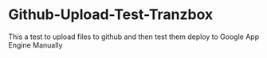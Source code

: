 Github-Upload-Test-Tranzbox
===========================

This a test to upload files to github and then test them deploy to Google App Engine Manually
